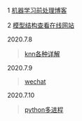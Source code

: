 1 [机器学习前处理博客](http://www.shataowei.com/categories/)
>
2 [模型结构查看在线网站](http://lutzroeder.github.io/netron/)
>
2020.7.8
> [knn各种详解](https://baijiahao.baidu.com/s?id=1633016695259438394&wfr=spider&for=pc)

2020.7.9
>[wechat](https://www.cnblogs.com/sui776265233/p/10590628.html)

2020.7.10
>[python多进程](https://www.cnblogs.com/fugeny/p/9898971.html)
